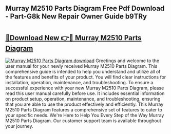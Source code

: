 ## Murray M2510 Parts Diagram Free Pdf Download - Part-G8k New Repair Owner Guide b9TRy

# <h2><a href="http://dfnyzl.blite.top/?on=Murray+M2510+Parts+Diagram">🔗Download New 👉🔴 Murray M2510 Parts Diagram</a></h2>

[![Murray M2510 Parts Diagram download](https://i.imgur.com/lujVjoI.png)](http://dfnyzl.blite.top/?on=Murray+M2510+Parts+Diagram)
Greetings and welcome to the user manual for your newly received Murray M2510 Parts Diagram. This comprehensive guide is intended to help you understand and utilize all of the features and benefits of your product. You will find clear instructions for installation, operation, maintenance, and troubleshooting. To ensure a successful experience with your new Murray M2510 Parts Diagram, please read this user manual carefully before use. It includes essential information on product setup, operation, maintenance, and troubleshooting, ensuring that you are able to use the product effectively and efficiently. This Murray M2510 Parts Diagram features a comprehensive set of features to cater to your specific needs. We're Here to Help You Every Step of the Way Murray M2510 Parts Diagram. Our customer support team is available throughout your journey.
